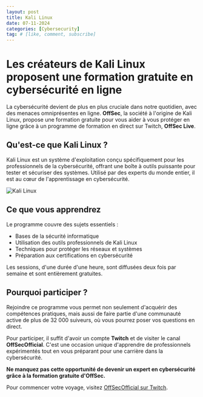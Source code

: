 ```yaml
---
layout: post
title: Kali Linux
date: 07-11-2024
categories: [Cybersecurity]
tag: # [like, comment, subscribe]
---
```


# Les créateurs de Kali Linux proposent une formation gratuite en cybersécurité en ligne

La cybersécurité devient de plus en plus cruciale dans notre quotidien, avec des menaces omniprésentes en ligne. **OffSec**, la société à l'origine de Kali Linux, propose une formation gratuite pour vous aider à vous protéger en ligne grâce à un programme de formation en direct sur Twitch, **OffSec Live**. 

## Qu'est-ce que Kali Linux ?

Kali Linux est un système d'exploitation conçu spécifiquement pour les professionnels de la cybersécurité, offrant une boîte à outils puissante pour tester et sécuriser des systèmes. Utilisé par des experts du monde entier, il est au cœur de l'apprentissage en cybersécurité.

![Kali Linux](https://media.licdn.com/dms/image/v2/D4D22AQEuEYHBMwg45A/feedshare-shrink_1280/feedshare-shrink_1280/0/1730905793951?e=1733961600&v=beta&t=qeu-z-z1IwnFxbpu16HR_zTpMQzLR1PQP0JOwsj3Ovk)

## Ce que vous apprendrez

Le programme couvre des sujets essentiels :

- Bases de la sécurité informatique
- Utilisation des outils professionnels de Kali Linux
- Techniques pour protéger les réseaux et systèmes
- Préparation aux certifications en cybersécurité

Les sessions, d'une durée d'une heure, sont diffusées deux fois par semaine et sont entièrement gratuites.

## Pourquoi participer ?

Rejoindre ce programme vous permet non seulement d'acquérir des compétences pratiques, mais aussi de faire partie d'une communauté active de plus de 32 000 suiveurs, où vous pourrez poser vos questions en direct.

Pour participer, il suffit d'avoir un compte **Twitch** et de visiter le canal **OffSecOfficial**. C'est une occasion unique d'apprendre de professionnels expérimentés tout en vous préparant pour une carrière dans la cybersécurité.

**Ne manquez pas cette opportunité de devenir un expert en cybersécurité grâce à la formation gratuite d'OffSec.**

Pour commencer votre voyage, visitez [OffSecOfficial sur Twitch](https://www.twitch.tv/offsecofficial).
